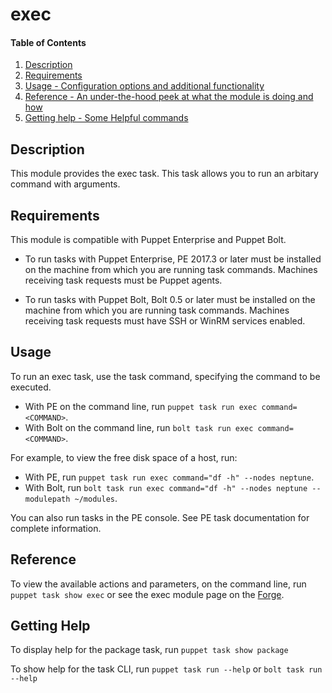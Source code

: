 
# exec

#### Table of Contents

1. [Description](#description)
2. [Requirements](#requirements)
3. [Usage - Configuration options and additional functionality](#usage)
4. [Reference - An under-the-hood peek at what the module is doing and how](#reference)
5. [Getting help - Some Helpful commands](#getting-help)

## Description

This module provides the exec task. This task allows you to run an arbitary command with arguments.

## Requirements
This module is compatible with Puppet Enterprise and Puppet Bolt.

* To run tasks with Puppet Enterprise, PE 2017.3 or later must be installed on the machine from which you are running task commands. Machines receiving task requests must be Puppet agents.

* To run tasks with Puppet Bolt, Bolt 0.5 or later must be installed on the machine from which you are running task commands. Machines receiving task requests must have SSH or WinRM services enabled.

## Usage

To run an exec task, use the task command, specifying the command to be executed.

* With PE on the command line, run `puppet task run exec command=<COMMAND>`.
* With Bolt on the command line, run `bolt task run exec command=<COMMAND>`.

For example, to view the free disk space of a host, run:

* With PE, run `puppet task run exec command="df -h" --nodes neptune`.
* With Bolt, run `bolt task run exec command="df -h" --nodes neptune --modulepath ~/modules`.

You can also run tasks in the PE console. See PE task documentation for complete information.

## Reference

To view the available actions and parameters, on the command line, run `puppet task show exec` or see the exec module page on the [Forge](https://forge.puppet.com/puppetlabs/exec/tasks).

## Getting Help

To display help for the package task, run `puppet task show package`

To show help for the task CLI, run `puppet task run --help` or `bolt task run --help`

